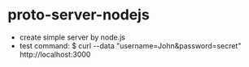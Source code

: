# proto-server-nodejs
- create simple server by node.js
- test command: $ curl --data "username=John&password=secret" http://localhost:3000
